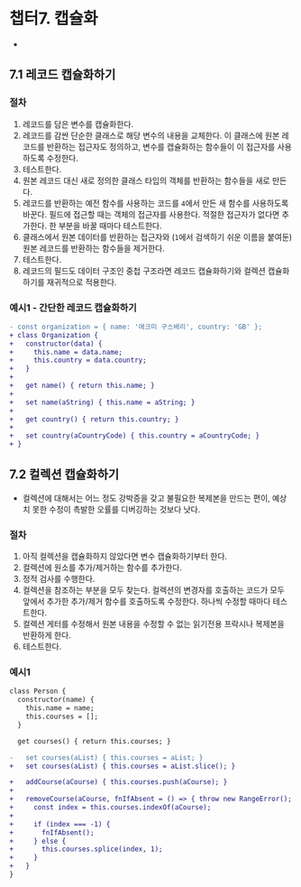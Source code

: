 # 챕터7. 캡슐화
-

## 7.1 레코드 캡슐화하기


### 절차
1. 레코드를 담은 변수를 캡슐화한다.
2. 레코드를 감싼 단순한 클래스로 해당 변수의 내용을 교체한다. 이 클래스에 원본 레코드를 반환하는 접근자도 정의하고, 변수를 캡슐화하는 함수들이 이 접근자를 사용하도록 수정한다.
3. 테스트한다.
4. 원본 레코드 대신 새로 정의한 클래스 타입의 객체를 반환하는 함수들을 새로 만든다.
5. 레코드를 반환하는 예전 함수를 사용하는 코드를 `4`에서 만든 새 함수를 사용하도록 바꾼다. 필드에 접근할 때는 객체의 접근자를 사용한다. 적절한 접근자가 없다면 추가한다. 한 부분을 바꿀 때마다 테스트한다.
6. 클래스에서 원본 데이터를 반환하는 접근자와 (`1`에서 검색하기 쉬운 이름을 붙여둔) 원본 레코드를 반환하는 함수들을 제거한다.
7. 테스트한다.
8. 레코드의 필드도 데이터 구조인 중첩 구조라면 레코드 캡슐화하기와 컬렉션 캡슐화하기를 재귀적으로 적용한다.

### 예시1 - 간단한 레코드 캡슐화하기

```diff
- const organization = { name: '애크미 구스배리', country: 'GB' };
+ class Organization {
+   constructor(data) {
+     this.name = data.name;
+     this.country = data.country;
+   }
+
+   get name() { return this.name; }
+
+   set name(aString) { this.name = aString; }
+
+   get country() { return this.country; }
+
+   set country(aCountryCode) { this.country = aCountryCode; }
+ }
```

## 7.2 컬렉션 캡슐화하기
- 컬렉션에 대해서는 어느 정도 강박증을 갖고 불필요한 복제본을 만드는 편이, 예상치 못한 수정이 촉발한 오률를 디버깅하는 것보다 낫다.

### 절차
1. 아직 컬렉션을 캡슐화하지 않았다면 변수 캡슐화하기부터 한다.
2. 컬렉션에 원소를 추가/제거하는 함수를 추가한다.
3. 정적 검사를 수행한다.
4. 컬렉션을 참조하는 부분을 모두 찾는다. 컬렉션의 변경자를 호출하는 코드가 모두 앞에서 추가한 추가/제거 함수를 호출하도록 수정한다. 하나씩 수정할 때마다 테스트한다.
5. 컬렉션 게터를 수정해서 원본 내용을 수정할 수 없는 읽기전용 프락시나 복제본을 반환하게 한다.
6. 테스트한다.

### 예시1
```diff
class Person {
  constructor(name) {
    this.name = name;
    this.courses = [];
  }

  get courses() { return this.courses; }

-   set courses(aList) { this.courses = aList; }
+   set courses(aList) { this.courses = aList.slice(); }

+   addCourse(aCourse) { this.courses.push(aCourse); }
+
+   removeCourse(aCourse, fnIfAbsent = () => { throw new RangeError(); }) {
+     const index = this.courses.indexOf(aCourse);
+
+     if (index === -1) {
+       fnIfAbsent();
+     } else {
+       this.courses.splice(index, 1);
+     }
+   }
}
```

